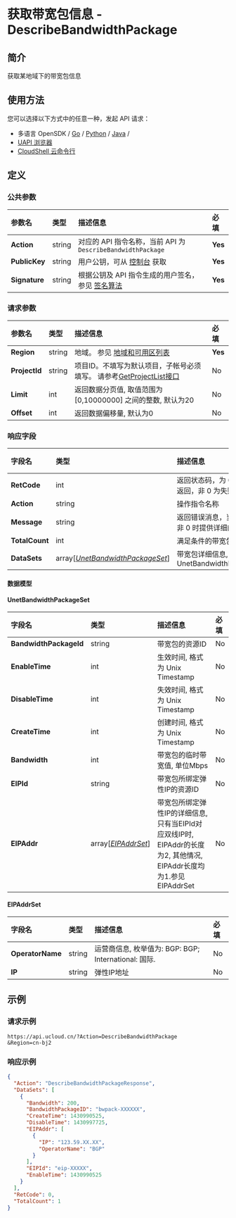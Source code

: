 # 获取带宽包信息 - DescribeBandwidthPackage

## 简介

获取某地域下的带宽包信息






## 使用方法

您可以选择以下方式中的任意一种，发起 API 请求：
- 多语言 OpenSDK / [Go](https://github.com/ucloud/ucloud-sdk-go) / [Python](https://github.com/ucloud/ucloud-sdk-python3) / [Java](https://github.com/ucloud/ucloud-sdk-java) /
- [UAPI 浏览器](https://console.ucloud.cn/uapi/detail?id=DescribeBandwidthPackage)
- [CloudShell 云命令行](https://shell.ucloud.cn/)


## 定义

### 公共参数

| 参数名 | 类型 | 描述信息 | 必填 |
|:---|:---|:---|:---|
| **Action**     | string  | 对应的 API 指令名称，当前 API 为 `DescribeBandwidthPackage`                        | **Yes** |
| **PublicKey**  | string  | 用户公钥，可从 [控制台](https://console.ucloud.cn/uapi/apikey) 获取                                             | **Yes** |
| **Signature**  | string  | 根据公钥及 API 指令生成的用户签名，参见 [签名算法](api/summary/signature.md)  | **Yes** |

### 请求参数

| 参数名 | 类型 | 描述信息 | 必填 |
|:---|:---|:---|:---|
| **Region** | string | 地域。 参见 [地域和可用区列表](api/summary/regionlist) |**Yes**|
| **ProjectId** | string | 项目ID。不填写为默认项目，子帐号必须填写。 请参考[GetProjectList接口](api/summary/get_project_list) |No|
| **Limit** | int | 返回数据分页值, 取值范围为 [0,10000000] 之间的整数, 默认为20 |No|
| **Offset** | int | 返回数据偏移量, 默认为0 |No|

### 响应字段

| 字段名 | 类型 | 描述信息 | 必填 |
|:---|:---|:---|:---|
| **RetCode** | int | 返回状态码，为 0 则为成功返回，非 0 为失败 |**Yes**|
| **Action** | string | 操作指令名称 |**Yes**|
| **Message** | string | 返回错误消息，当 `RetCode` 非 0 时提供详细的描述信息 |No|
| **TotalCount** | int | 满足条件的带宽包总数 |No|
| **DataSets** | array[[*UnetBandwidthPackageSet*](#UnetBandwidthPackageSet)] | 带宽包详细信息, 参见 UnetBandwidthPackageSet |No|

#### 数据模型


#### UnetBandwidthPackageSet

| 字段名 | 类型 | 描述信息 | 必填 |
|:---|:---|:---|:---|
| **BandwidthPackageId** | string | 带宽包的资源ID |No|
| **EnableTime** | int | 生效时间, 格式为 Unix Timestamp |No|
| **DisableTime** | int | 失效时间, 格式为 Unix Timestamp |No|
| **CreateTime** | int | 创建时间, 格式为 Unix Timestamp |No|
| **Bandwidth** | int | 带宽包的临时带宽值, 单位Mbps |No|
| **EIPId** | string | 带宽包所绑定弹性IP的资源ID |No|
| **EIPAddr** | array[[*EIPAddrSet*](#EIPAddrSet)] | 带宽包所绑定弹性IP的详细信息,只有当EIPId对应双线IP时, EIPAddr的长度为2, 其他情况, EIPAddr长度均为1.参见 EIPAddrSet |No|

#### EIPAddrSet

| 字段名 | 类型 | 描述信息 | 必填 |
|:---|:---|:---|:---|
| **OperatorName** | string | 运营商信息, 枚举值为:  BGP: BGP; International: 国际. |No|
| **IP** | string | 弹性IP地址 |No|

## 示例

### 请求示例
    
```
https://api.ucloud.cn/?Action=DescribeBandwidthPackage
&Region=cn-bj2
```

### 响应示例
    
```json
{
  "Action": "DescribeBandwidthPackageResponse",
  "DataSets": [
    {
      "Bandwidth": 200,
      "BandwidthPackageID": "bwpack-XXXXXX",
      "CreateTime": 1430990525,
      "DisableTime": 1430997725,
      "EIPAddr": [
        {
          "IP": "123.59.XX.XX",
          "OperatorName": "BGP"
        }
      ],
      "EIPId": "eip-XXXXX",
      "EnableTime": 1430990525
    }
  ],
  "RetCode": 0,
  "TotalCount": 1
}
```





